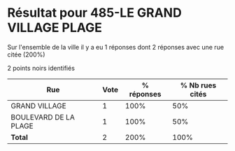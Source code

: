 # Résultat pour 485-LE GRAND VILLAGE PLAGE

Sur l'ensemble de la ville il y a eu 1 réponses dont 2 réponses avec une rue citée (200%)

2 points noirs identifiés

| Rue | Vote | % réponses | % Nb rues cités|
|-----|------|------------|----------------|
| GRAND VILLAGE | 1 | 100% | 50%|
| BOULEVARD DE LA PLAGE | 1 | 100% | 50%|
| **Total** | 2 | 200% | 100%|

